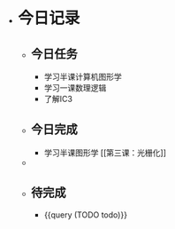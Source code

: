 - # 今日记录
	- ## 今日任务
		- 学习半课计算机图形学
		- 学习一课数理逻辑
		- 了解IC3
	- ##  今日完成
		- 学习半课图形学 [[第三课：光栅化]]
	-
	- ## 待完成
		- {{query (TODO todo)}}
